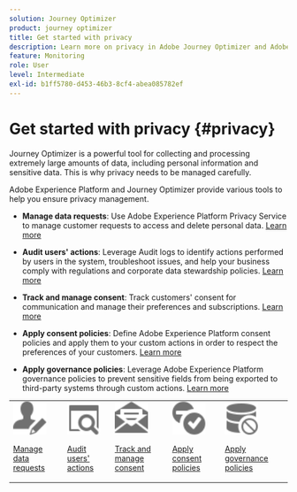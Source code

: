 ```yaml
---
solution: Journey Optimizer
product: journey optimizer
title: Get started with privacy
description: Learn more on privacy in Adobe Journey Optimizer and Adobe Experience Platform.
feature: Monitoring
role: User
level: Intermediate
exl-id: b1ff5780-d453-46b3-8cf4-abea085782ef
---
```

# Get started with privacy {#privacy}

Journey Optimizer is a powerful tool for collecting and processing extremely large amounts of data, including personal information and sensitive data. This is why privacy needs to be managed carefully.

Adobe Experience Platform and Journey Optimizer provide various tools to help you ensure privacy management.

* **Manage data requests**: Use Adobe Experience Platform Privacy Service to manage customer requests to access and delete personal data. [Learn more](requests.md)

* **Audit users' actions**: Leverage Audit logs to identify actions performed by users in the system, troubleshoot issues, and help your business comply with regulations and corporate data stewardship policies. [Learn more](audit-logs.md)

* **Track and manage consent**: Track customers' consent for communication and manage their preferences and subscriptions. [Learn more](opt-out.md)

* **Apply consent policies**: Define Adobe Experience Platform consent policies and apply them to your custom actions in order to respect the preferences of your customers. [Learn more](../action/consent.md)

* **Apply governance policies**: Leverage Adobe Experience Platform governance policies to prevent sensitive fields from being exported to third-party systems through custom actions. [Learn more](../action/action-privacy.md)

<table>
<tr>
<td><img src="../assets/do-not-localize/icon-privacy-request.svg" width="60px"><p><a href="requests.md">Manage data requests</a></p></td>
<td><img src="../assets/do-not-localize/icon-privacy-audit.svg" width="60px"><p><a href="audit-logs.md">Audit users' actions</a></p></td>
<td><img src="../assets/do-not-localize/icon-privacy-optout.svg" width="60px"><p><a href="opt-out.md">Track and manage consent</a></p></td>
<td><img src="../assets/do-not-localize/icon-privacy-consent.svg" width="60px"><p><a href="../action/consent.md">Apply consent policies</a></p></td>
<td><img src="../assets/do-not-localize/icon-privacy-governance.svg" width="60px"><p><a href="../action/action-privacy.md">Apply governance policies</a></p></td>
</tr>
</table>
